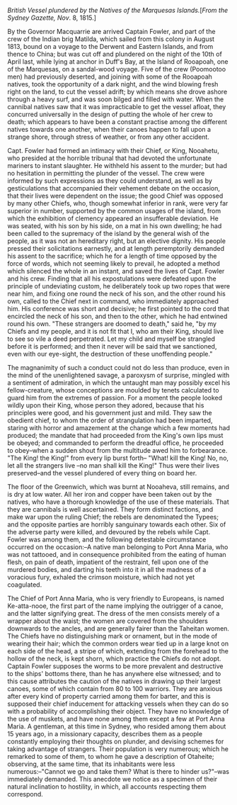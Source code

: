 *British Vessel plundered by the Natives of
                            the Marquesas Islands.*[*From the Sydney Gazette, Nov*. 8, 1815.]By the Governor Macquarrie are arrived Captain Fowler, and part
                    of the crew of the Indian brig Matilda, which sailed from this colony in
                    August 1813, bound on a voyage to the Derwent and Eastern Islands, and from
                    thence to China; but was cut off and plundered on the night of the 10th of
                    April last, while lying at anchor in Duff's Bay, at the Island of Rooapoah,
                    one of the Marquesas, on a sandal-wood voyage. Five of the crew
                    (Poomootoo men) had previously deserted, and joining with some of the
                    Rooapoah natives, took the opportunity of a dark night, and the wind blowing
                    fresh right on the land, to cut the vessel adrift; by which means she
                    drove ashore through a heavy surf, and was soon bilged and filled with
                    water. When the cannibal natives saw that it was impracticable to get
                    the vessel afloat, they concurred universally in the design
                    of putting the whole of her crew to death; which appears to have been a
                    constant practise among the different natives towards one
                    another, when their canoes happen to fall upon a strange shore, through
                    stress of weather, or from any other accident.Capt. Fowler had formed an intimacy with their Chief, or King, Nooahetu, who
                    presided at the horrible tribunal that had devoted the
                    unfortunate mariners to instant slaughter. He withheld his assent to the
                    murder; but had no hesitation in permitting the plunder of
                    the vessel. The crew were informed by such expressions as they
                    could understand, as well as by gesticulations that accompanied
                    their vehement debate on the occasion, that their lives were dependent on
                    the issue; the good Chief was opposed by many other Chiefs, who,
                    though somewhat inferior in rank, were very far superior in number,
                    supported by the common usages of the island, from which the exhibition of
                        clemency appeared an insufferable deviation. He was
                    seated, with his son by his side, on a mat in his own dwelling; he had
                    been called to the supremacy of the island by the general wish of the
                    people, as it was not an hereditary right, but an elective dignity. His
                        people pressed their solicitations earnestly, and at length
                    peremptorily demanded his assent to the sacrifice; which he for a
                    length of time opposed by the force of words, which not seeming likely to
                    prevail, he adopted a method which silenced the whole in an instant, and
                    saved the lives of Capt. Fowler and his crew. Finding that all his
                    expostulations were defeated upon the principle of undeviating custom, he
                    deliberately took up two ropes that were near him, and fixing one round the
                    neck of his son, and the other round his own, called to the Chief next
                    in command, who immediately approached him. His conference was
                    short and decisive; he first pointed to the cord that encircled the neck of
                    his son, and then to the other, which he had entwined round his own.
                    "These strangers are doomed to death," said he, "by my Chiefs and my
                    people, and it is not fit that I, who am their King, should live to
                    see so vile a deed perpetrated. Let my child and myself be
                    strangled before it is performed; and then it never will be said that we sanctioned, even with our eye-sight, the
                    destruction of these unoffending people."The magnanimity of such a conduct could not do less than produce, even in
                    the mind of the unenlightened savage, a paroxysm of surprise,
                    mingled with a sentiment of admiration, in which the untaught man may
                    possibly excel his fellow-creature, whose conceptions are
                    moulded by tenets calculated to guard him from the extremes of passion. For
                    a moment the people looked wildly upon their King, whose person they
                    adored, because that his principles were good, and his government just
                    and mild. They saw the obedient chief, to whom the order of strangulation
                    had been imparted, staring with horror and amazement at the
                    change which a few moments had produced; the mandate that
                    had proceeded from the King's own lips must be obeyed; and commanded to
                    perform the dreadful office, he proceeded to obey–when a
                    sudden shout from the multitude awed him to forbearance. "The King!
                    the King!" from every lip burst forth– "What! kill the King! No, no,
                    let all the strangers live –no man shall kill the King!" Thus were
                    their lives preserved–and the vessel plundered of every
                    thing on board her.The floor of the Greenwich, which was burnt at Nooaheva, still remains, and
                    is dry at low water. All her iron and copper have been taken out by the
                    natives, who have a thorough knowledge of the use of these materials. That they are cannibals is well ascertained. They form distinct
                    factions, and make war upon the ruling Chief; the rebels are
                    denominated the Typees; and the opposite parties are horribly sanguinary
                    towards each other. Six of the adverse party were killed, and devoured by the rebels while Capt. Fowler was among them, and the
                    following detestable circumstance occurred on the occasion:–A native
                    man belonging to Port Anna Maria, who was not tattooed, and in consequence
                        prohibited from the eating of human flesh, on pain of
                    death, impatient of the restraint, fell upon one of the murdered
                    bodies, and darting his teeth into it in all the madness of a voracious
                    fury, exhaled the crimson moisture, which had not yet
                    coagulated.The Chief of Port Anna Maria, who is very friendly to Europeans, is named
                    Ke-atta-nooe, the first part of the name implying the outrigger of a canoe,
                    and the latter signifying great. The dress of the men consists merely
                    of a wrapper about the waist; the women are covered from the shoulders
                    downwards to the ancles, and are generally fairer than the Taheitan women.
                    The Chiefs have no distinguishing mark or ornament, but in the mode of
                    wearing their hair; which the common orders wear tied up in a large knot on
                    each side of the head, a stripe of which, extending from the forehead to
                    the hollow of the neck, is kept shorn, which practice the Chiefs do
                    not adopt. Captain Fowler supposes the worms to be more prevalent and
                    destructive to the ships' bottoms there, than he has anywhere else
                    witnessed; and to this cause attributes the caution of the natives in
                        drawing up their largest canoes, some of which contain from
                    80 to 100 warriors. They are anxious after every kind of property
                    carried among them for barter, and this is supposed their chief inducement
                    for attacking vessels when they can do so with a probability of
                    accomplishing their object. They have no knowledge of the use of
                    muskets, and have none among them except a few at Port Anna Maria. A
                    gentleman, at this time in Sydney, who resided among them about
                    15 years ago, in a missionary capacity, describes them as a people constantly employing their thoughts on plunder, and devising schemes for taking advantage of strangers. Their
                    population is very numerous; which he remarked to some of them, to
                    whom he gave a description of Otaheite; observing, at the same
                    time, that its inhabitants were less numerous:–"Cannot we go and take
                    them? What is there to hinder us?"–was immediately demanded. This anecdote we notice as a specimen of their natural
                    inclination to hostility, in which, all accounts respecting them
                    correspond.